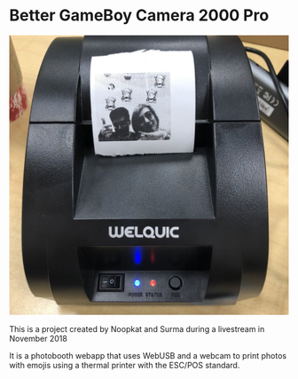 # Better GameBoy Camera 2000 Pro

![End Result](result.jpg)

This is a project created by Noopkat and Surma during a livestream in November 2018

It is a photobooth webapp that uses WebUSB and a webcam to print photos with emojis using a thermal printer with the ESC/POS standard.
